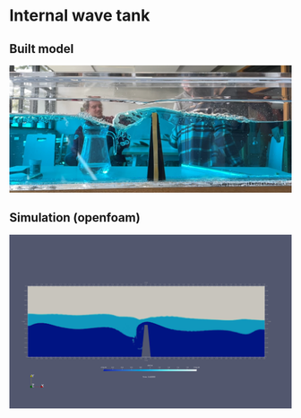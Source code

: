 # Internal wave tank

## Built model

![alt text](https://github.com/HugoJacq/Outreach/blob/main/Internal%20Wave%20Tank%202024/Capture%20d%E2%80%99%C3%A9cran%20du%202024-12-03%2009-32-25.png?raw=true)

## Simulation (openfoam)

![alt text](https://github.com/HugoJacq/Outreach/blob/main/Internal%20Wave%20Tank%202024/wave_tank_2D_3phases_k_omega_fine/Komega.0073.png?raw=true)
